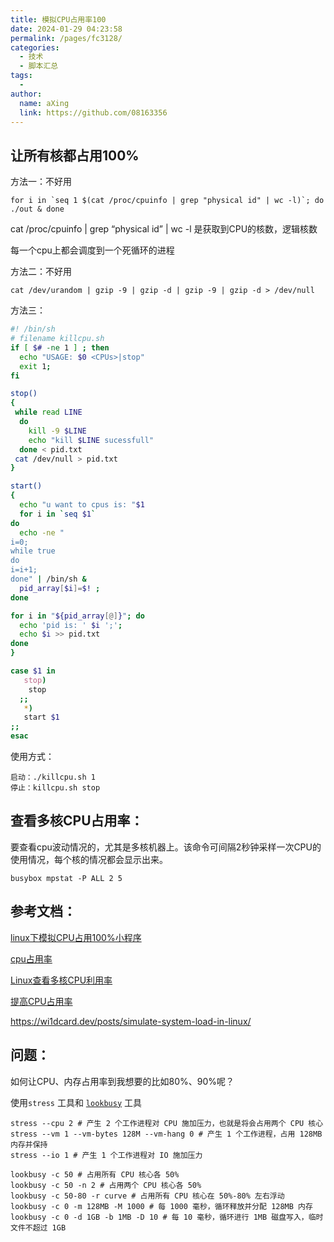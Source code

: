 ```yaml
---
title: 模拟CPU占用率100
date: 2024-01-29 04:23:58
permalink: /pages/fc3128/
categories:
  - 技术
  - 脚本汇总
tags:
  - 
author: 
  name: aXing
  link: https://github.com/08163356
---
```






## 让所有核都占用100%

方法一：不好用

```
for i in `seq 1 $(cat /proc/cpuinfo | grep "physical id" | wc -l)`; do ./out & done
```

cat /proc/cpuinfo | grep “physical id” | wc -l 是获取到CPU的核数，逻辑核数

每一个cpu上都会调度到一个死循环的进程

<!-- more -->
方法二：不好用

```
cat /dev/urandom | gzip -9 | gzip -d | gzip -9 | gzip -d > /dev/null
```

方法三：

```sh
#! /bin/sh 
# filename killcpu.sh
if [ $# -ne 1 ] ; then
  echo "USAGE: $0 <CPUs>|stop"
  exit 1;
fi

stop()
{
 while read LINE
  do
    kill -9 $LINE
    echo "kill $LINE sucessfull"
  done < pid.txt
 cat /dev/null > pid.txt
}

start()
{
  echo "u want to cpus is: "$1
  for i in `seq $1`
do
  echo -ne " 
i=0; 
while true
do
i=i+1; 
done" | /bin/sh &
  pid_array[$i]=$! ;
done

for i in "${pid_array[@]}"; do
  echo 'pid is: ' $i ';';
  echo $i >> pid.txt
done
}

case $1 in
   stop)
    stop
  ;;
   *)
   start $1
;;
esac
```

使用方式：

```
启动：./killcpu.sh 1
停止：killcpu.sh stop
```





## 查看多核CPU占用率：

要查看cpu波动情况的，尤其是多核机器上。该命令可间隔2秒钟采样一次CPU的使用情况，每个核的情况都会显示出来。

```
busybox mpstat -P ALL 2 5
```

## 参考文档：

[linux下模拟CPU占用100%小程序](https://blog.51cto.com/u_15077560/4195779)

[cpu占用率](https://blog.csdn.net/AlbenXie/article/details/72885951)

[Linux查看多核CPU利用率](https://blog.csdn.net/unix21/article/details/8544578)

[提高CPU占用率](https://www.programminghunter.com/article/2382125874/)

https://wi1dcard.dev/posts/simulate-system-load-in-linux/

## 问题：

如何让CPU、内存占用率到我想要的比如80%、90%呢？

使用`stress` 工具和 [`lookbusy`](http://www.devin.com/lookbusy/) 工具

```
stress --cpu 2 # 产生 2 个工作进程对 CPU 施加压力，也就是将会占用两个 CPU 核心
stress --vm 1 --vm-bytes 128M --vm-hang 0 # 产生 1 个工作进程，占用 128MB 内存并保持
stress --io 1 # 产生 1 个工作进程对 IO 施加压力
```

```
lookbusy -c 50 # 占用所有 CPU 核心各 50%
lookbusy -c 50 -n 2 # 占用两个 CPU 核心各 50%
lookbusy -c 50-80 -r curve # 占用所有 CPU 核心在 50%-80% 左右浮动
lookbusy -c 0 -m 128MB -M 1000 # 每 1000 毫秒，循环释放并分配 128MB 内存
lookbusy -c 0 -d 1GB -b 1MB -D 10 # 每 10 毫秒，循环进行 1MB 磁盘写入，临时文件不超过 1GB
```

